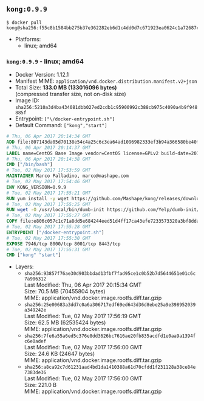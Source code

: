 ## `kong:0.9.9`

```console
$ docker pull kong@sha256:f55c8b1584bb275b37e362282eb6d1c4dd0d7c671923ea0624c1a72687c6c3b1
```

-	Platforms:
	-	linux; amd64

### `kong:0.9.9` - linux; amd64

-	Docker Version: 1.12.1
-	Manifest MIME: `application/vnd.docker.distribution.manifest.v2+json`
-	Total Size: **133.0 MB (133016096 bytes)**  
	(compressed transfer size, not on-disk size)
-	Image ID: `sha256:5210a3d4ba434081dbb027ed2cdb1c95900992c388cb975c4090a4b9f948885f`
-	Entrypoint: `["\/docker-entrypoint.sh"]`
-	Default Command: `["kong","start"]`

```dockerfile
# Thu, 06 Apr 2017 20:14:34 GMT
ADD file:807143da05d70138e54c4a25c6c3ea64ad1096982333ef3b94a366580be40f52 in / 
# Thu, 06 Apr 2017 20:14:37 GMT
LABEL name=CentOS Base Image vendor=CentOS license=GPLv2 build-date=20170406
# Thu, 06 Apr 2017 20:14:38 GMT
CMD ["/bin/bash"]
# Tue, 02 May 2017 17:53:59 GMT
MAINTAINER Marco Palladino, marco@mashape.com
# Tue, 02 May 2017 17:54:46 GMT
ENV KONG_VERSION=0.9.9
# Tue, 02 May 2017 17:55:21 GMT
RUN yum install -y wget https://github.com/Mashape/kong/releases/download/$KONG_VERSION/kong-$KONG_VERSION.el7.noarch.rpm &&     yum clean all
# Tue, 02 May 2017 17:55:25 GMT
RUN wget -O /usr/local/bin/dumb-init https://github.com/Yelp/dumb-init/releases/download/v1.1.3/dumb-init_1.1.3_amd64 &&     chmod +x /usr/local/bin/dumb-init
# Tue, 02 May 2017 17:55:27 GMT
COPY file:e806c057c1c71a8dd5e684244eed51d4ff17ca43efe7233573320a3bf8dda3a4 in /docker-entrypoint.sh 
# Tue, 02 May 2017 17:55:28 GMT
ENTRYPOINT ["/docker-entrypoint.sh"]
# Tue, 02 May 2017 17:55:30 GMT
EXPOSE 7946/tcp 8000/tcp 8001/tcp 8443/tcp
# Tue, 02 May 2017 17:55:31 GMT
CMD ["kong" "start"]
```

-	Layers:
	-	`sha256:93857f76ae30d903bbdad13fbf7fad95ce1c0b52b7d5644651e01c6c7a906312`  
		Last Modified: Thu, 06 Apr 2017 20:15:34 GMT  
		Size: 70.5 MB (70455804 bytes)  
		MIME: application/vnd.docker.image.rootfs.diff.tar.gzip
	-	`sha256:25e00683a3dd7c0a6a306717edf69ed643d36d8ebe25a9e398952039a349242e`  
		Last Modified: Tue, 02 May 2017 17:56:19 GMT  
		Size: 62.5 MB (62535424 bytes)  
		MIME: application/vnd.docker.image.rootfs.diff.tar.gzip
	-	`sha256:7fe6a55a6ed5c376e8dd3626bc7616ae20fb835acdfd1e0aa9a1394fc6e0adef`  
		Last Modified: Tue, 02 May 2017 17:56:00 GMT  
		Size: 24.6 KB (24647 bytes)  
		MIME: application/vnd.docker.image.rootfs.diff.tar.gzip
	-	`sha256:a8ca92c7d61231aad4bd1da1410388a61d70cfdd1f231128a38ce84e7383de36`  
		Last Modified: Tue, 02 May 2017 17:56:00 GMT  
		Size: 221.0 B  
		MIME: application/vnd.docker.image.rootfs.diff.tar.gzip
